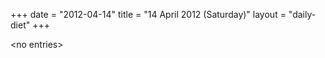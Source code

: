 +++
date = "2012-04-14"
title = "14 April 2012 (Saturday)"
layout = "daily-diet"
+++


\<no entries\>
